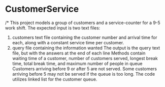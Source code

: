 # CustomerService
/* This project models a group of customers and a service-counter for a 9-5 work shift.
The expected input is two text files: 
1. customers text file containing the customer number and arrival time for each, along with a constant service time per customer.
2. query file containing the information wanted
The output is the query text file, but with the answers at the end of each line
Methods contain waiting time of a customer, number of customers served, longest break time, total break time, and maximum number of people in queue
Customers arriving before 9 or after 5 are not served. Some customers arriving before 5 may not be served if the queue is too long.
The code utilizes linked list for the customer queue.
